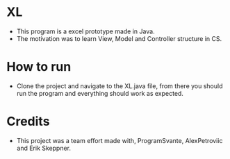 # XL

* This program is a excel prototype made in Java. 
* The motivation was to learn View, Model and Controller structure in CS.

# How to run 
* Clone the project and navigate to the XL.java file, from there you should run the program and everything should work as expected.

# Credits 
* This project was a team effort made with, ProgramSvante, AlexPetroviic and Erik Skeppner.
